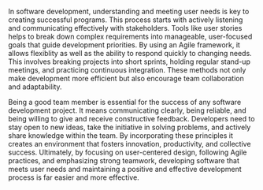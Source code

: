 In software development, understanding and meeting user needs is key to creating successful programs. This process starts with actively listening and communicating effectively with stakeholders. Tools like user stories helps to break down complex requirements into manageable, user-focused goals that guide development priorities. By using an Agile framework, it allows flexiblity as well as the ability to respond quickly to changing needs. This involves breaking projects into short sprints, holding regular stand-up meetings, and practicing continuous integration. These methods not only make development more efficient but also encourage team collaboration and adaptability.

Being a good team member is essential for the success of any software development project. It means communicating clearly, being reliable, and being willing to give and receive constructive feedback. Developers need to stay open to new ideas, take the initiative in solving problems, and actively share knowledge within the team. By incorporating these principles it creates an environment that fosters innovation, productivity, and collective success. Ultimately, by focusing on user-centered design, following Agile practices, and emphasizing strong teamwork, developing software that meets user needs and maintaining a positive and effective development process is far easier and more effective.
